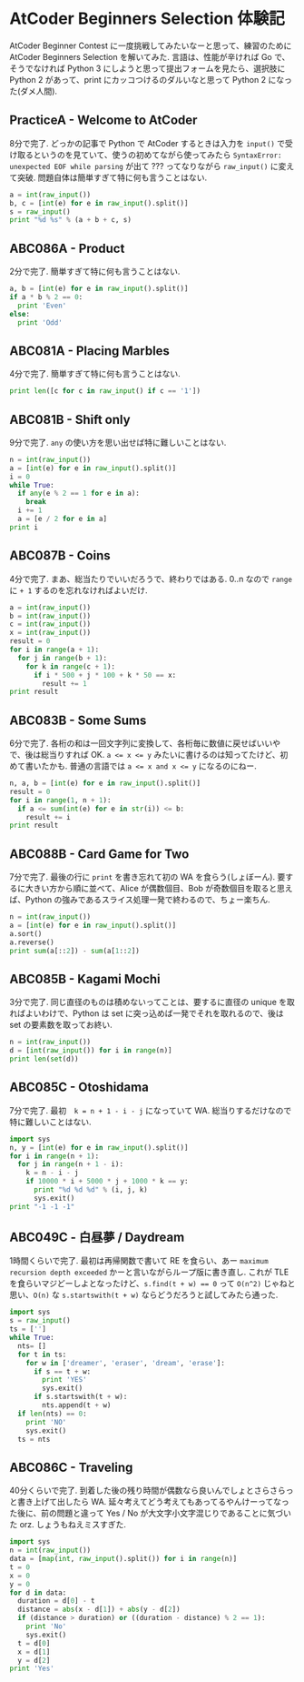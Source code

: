 # AtCoder Beginners Selection 体験記

AtCoder Beginner Contest に一度挑戦してみたいなーと思って、練習のために AtCoder Beginners Selection を解いてみた. 言語は、性能が辛ければ Go で、そうでなければ Python 3 にしようと思って提出フォームを見たら、選択肢に Python 2 があって、print にカッコつけるのダルいなと思って Python 2 になった(ダメ人間).

## PracticeA - Welcome to AtCoder

8分で完了. どっかの記事で Python で AtCoder するときは入力を `input()` で受け取るというのを見ていて、使うの初めてながら使ってみたら `SyntaxError: unexpected EOF while parsing` が出て ??? ってなりながら `raw_input()` に変えて突破. 問題自体は簡単すぎて特に何も言うことはない.

```python
a = int(raw_input())
b, c = [int(e) for e in raw_input().split()]
s = raw_input()
print "%d %s" % (a + b + c, s)
```

## ABC086A - Product

2分で完了. 簡単すぎて特に何も言うことはない.

```python
a, b = [int(e) for e in raw_input().split()]
if a * b % 2 == 0:
  print 'Even'
else:
  print 'Odd'
```
## ABC081A - Placing Marbles

4分で完了. 簡単すぎて特に何も言うことはない.

```python
print len([c for c in raw_input() if c == '1'])
```

## ABC081B - Shift only

9分で完了. `any` の使い方を思い出せば特に難しいことはない.

```python
n = int(raw_input())
a = [int(e) for e in raw_input().split()]
i = 0
while True:
  if any(e % 2 == 1 for e in a):
    break
  i += 1
  a = [e / 2 for e in a]
print i
```
## ABC087B - Coins

4分で完了. まあ、総当たりでいいだろうで、終わりではある. 0..n なので `range` に `+ 1` するのを忘れなければよいだけ.

```python
a = int(raw_input())
b = int(raw_input())
c = int(raw_input())
x = int(raw_input())
result = 0
for i in range(a + 1):
  for j in range(b + 1):
    for k in range(c + 1):
      if i * 500 + j * 100 + k * 50 == x:
        result += 1
print result
```
## ABC083B - Some Sums

6分で完了. 各桁の和は一回文字列に変換して、各桁毎に数値に戻せばいいやで、後は総当りすれば OK. `a <= x <= y` みたいに書けるのは知ってたけど、初めて書いたかも. 普通の言語では `a <= x and x <= y` になるのにねー.

```python
n, a, b = [int(e) for e in raw_input().split()]
result = 0
for i in range(1, n + 1):
  if a <= sum(int(e) for e in str(i)) <= b:
    result += i
print result
```
## ABC088B - Card Game for Two

7分で完了. 最後の行に `print` を書き忘れて初の WA を食らう(しょぼーん). 要するに大きい方から順に並べて、Alice が偶数個目、Bob が奇数個目を取ると思えば、Python の強みであるスライス処理一発で終わるので、ちょー楽ちん.

```python
n = int(raw_input())
a = [int(e) for e in raw_input().split()]
a.sort()
a.reverse()
print sum(a[::2]) - sum(a[1::2])
```
## ABC085B - Kagami Mochi

3分で完了. 同じ直径のものは積めないってことは、要するに直径の unique を取ればよいわけで、Python は set に突っ込めば一発でそれを取れるので、後は set の要素数を取ってお終い.

```python
n = int(raw_input())
d = [int(raw_input()) for i in range(n)]
print len(set(d))
```

## ABC085C - Otoshidama

7分で完了. 最初　`k = n + 1 - i - j` になっていて WA. 総当りするだけなので特に難しいことはない.

```python
import sys
n, y = [int(e) for e in raw_input().split()]
for i in range(n + 1):
  for j in range(n + 1 - i):
    k = n - i - j
    if 10000 * i + 5000 * j + 1000 * k == y:
      print "%d %d %d" % (i, j, k)
      sys.exit()
print "-1 -1 -1"
```
## ABC049C - 白昼夢 / Daydream

1時間くらいで完了. 最初は再帰関数で書いて RE を食らい、あー `maximum recursion depth exceeded` かーと言いながらループ版に書き直し. これが TLE を食らいマジどーしよとなったけど、`s.find(t + w) == 0` って `O(n^2)` じゃねと思い、`O(n)` な `s.startswith(t + w)` ならどうだろうと試してみたら通った.

```python
import sys
s = raw_input()
ts = ['']
while True:
  nts= []
  for t in ts:
    for w in ['dreamer', 'eraser', 'dream', 'erase']:
      if s == t + w:
        print 'YES'
        sys.exit()
      if s.startswith(t + w):
        nts.append(t + w)
  if len(nts) == 0:
    print 'NO'
    sys.exit()
  ts = nts
```

## ABC086C - Traveling

40分くらいで完了. 到着した後の残り時間が偶数なら良いんでしょとさらさらっと書き上げて出したら WA. 延々考えてどう考えてもあってるやんけーってなった後に、前の問題と違って Yes / No が大文字小文字混じりであることに気づいた orz. しょうもねえミスすぎた.

```python
import sys
n = int(raw_input())
data = [map(int, raw_input().split()) for i in range(n)]
t = 0
x = 0
y = 0
for d in data:
  duration = d[0] - t
  distance = abs(x - d[1]) + abs(y - d[2])
  if (distance > duration) or ((duration - distance) % 2 == 1):
    print 'No'
    sys.exit()
  t = d[0]
  x = d[1]
  y = d[2]
print 'Yes'
```
